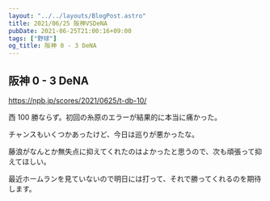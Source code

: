 ```yaml
---
layout: "../../layouts/BlogPost.astro"
title: 2021/06/25 阪神VSDeNA
pubDate: 2021-06-25T21:00:16+09:00
tags: ["野球"]
og_title: 阪神 0 - 3 DeNA
---
```


## 阪神 0 - 3 DeNA

https://npb.jp/scores/2021/0625/t-db-10/

西 100 勝ならず。初回の糸原のエラーが結果的に本当に痛かった。

チャンスもいくつかあったけど、今日は巡りが悪かったな。

藤浪がなんとか無失点に抑えてくれたのはよかったと思うので、次も頑張って抑えてほしい。

最近ホームランを見ていないので明日には打って、それで勝ってくれるのを期待します。

